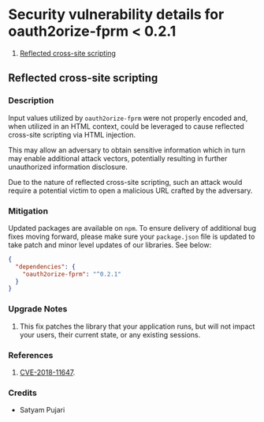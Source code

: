 # Security vulnerability details for oauth2orize-fprm < 0.2.1

1. [Reflected cross-site scripting](#reflected-cross-site-scripting)

## Reflected cross-site scripting

### Description

Input values utilized by `oauth2orize-fprm` were not properly encoded and, when utilized in an HTML context, could be leveraged to cause reflected cross-site scripting via HTML injection.

This may allow an adversary to obtain sensitive information which in turn may enable additional attack vectors, potentially resulting in further unauthorized information disclosure.

Due to the nature of reflected cross-site scripting, such an attack would require a potential victim to open a malicious URL crafted by the adversary.

### Mitigation

Updated packages are available on `npm`. To ensure delivery of additional bug fixes moving forward, please make sure your `package.json` file is updated to take patch and minor level updates of our libraries. See below:

```json
{
  "dependencies": {
    "oauth2orize-fprm": "^0.2.1"
  }
}
```

### Upgrade Notes

1. This fix patches the library that your application runs, but will not impact your users, their current state, or any existing sessions.

### References

1. [CVE-2018-11647](https://cve.mitre.org/cgi-bin/cvename.cgi?name=CVE-2018-11647).

### Credits

- Satyam Pujari
